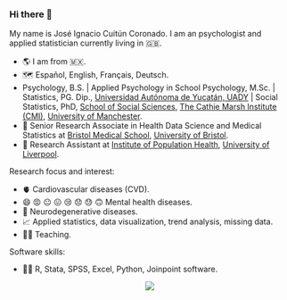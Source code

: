 ### Hi there 👋

My name is José Ignacio Cuitún Coronado. I am an psychologist and applied statistician currently living in :uk:.

- :earth_americas: I am from :mexico:.
- :world_map: Español, English, Français, Deutsch.
- Psychology, B.S. | Applied Psychology in School Psychology, M.Sc. | Statistics, PG. Dip., [Universidad Autónoma de Yucatán, UADY](https://uady.mx/) | Social Statistics, PhD, [School of Social Sciences](https://www.socialsciences.manchester.ac.uk/), [The Cathie Marsh Institute (CMI)](https://www.cmi.manchester.ac.uk/), [University of Manchester](https://www.manchester.ac.uk/).
- :round_pushpin: Senior Research Associate in Health Data Science and Medical Statistics at [Bristol Medical School](http://www.bristol.ac.uk/medical-school/), [University of Bristol](https://www.bristol.ac.uk/).
- :round_pushpin: Research Assistant at [Institute of Population Health](https://www.liverpool.ac.uk/population-health/), [University of Liverpool](https://www.liverpool.ac.uk/).

Research focus and interest:
- :anatomical_heart: Cardiovascular diseases (CVD).
- :smile: :rage: :neutral_face: :confounded: :cry: :disappointed: :sweat: :upside_down_face: Mental health diseases.
- :brain: Neurodegenerative diseases.
- :chart_with_upwards_trend: Applied statistics, data visualization, trend analysis, missing data.
- :man_teacher: Teaching.

Software skills:
- :man_technologist: R, Stata, SPSS, Excel, Python, Joinpoint software.

<p align="center">
  <a href="https://skillicons.dev">
    <img src="https://skillicons.dev/icons?i=r,vscode,py" />
  </a>
</p>

<!--
[![My Skills](https://skills.thijs.gg/icons?i=r,py,vscode&theme=dark)](https://skills.thijs.gg)
-->
<!--
**josephignace/josephignace** is a ✨ _special_ ✨ repository because its `README.md` (this file) appears on your GitHub profile.

Here are some ideas to get you started:

- 🔭 I’m currently working on ...
- 🌱 I’m currently learning ...
- 👯 I’m looking to collaborate on ...
- 🤔 I’m looking for help with ...
- 💬 Ask me about ...
- 📫 How to reach me: ...
- 😄 Pronouns: ...
- ⚡ Fun fact: ...
- Links: https://github.com/tandpfun/skill-icons?ref=reactjsexample.com#icons-list
- https://github.com/tandpfun/skill-icons#icons-list
https://github.com/ikatyang/emoji-cheat-sheet/blob/master/README.md#smileys--emotion
https://github.com/ikatyang/emoji-cheat-sheet/blob/master/README.md
-->
